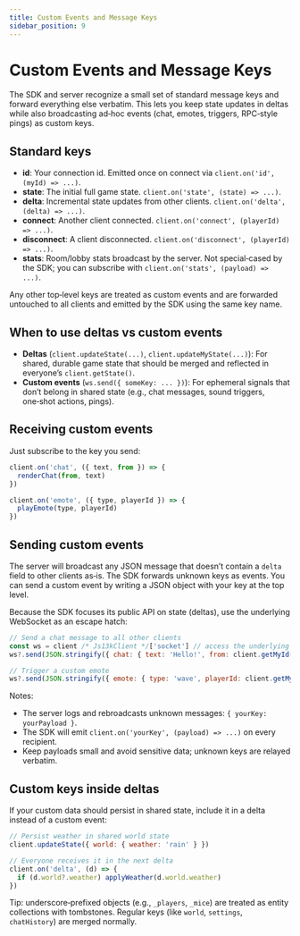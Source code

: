 ```yaml
---
title: Custom Events and Message Keys
sidebar_position: 9
---
```


# Custom Events and Message Keys

The SDK and server recognize a small set of standard message keys and forward everything else verbatim. This lets you keep state updates in deltas while also broadcasting ad‑hoc events (chat, emotes, triggers, RPC‑style pings) as custom keys.

## Standard keys

- **id**: Your connection id. Emitted once on connect via `client.on('id', (myId) => ...)`.
- **state**: The initial full game state. `client.on('state', (state) => ...)`.
- **delta**: Incremental state updates from other clients. `client.on('delta', (delta) => ...)`.
- **connect**: Another client connected. `client.on('connect', (playerId) => ...)`.
- **disconnect**: A client disconnected. `client.on('disconnect', (playerId) => ...)`.
- **stats**: Room/lobby stats broadcast by the server. Not special‑cased by the SDK; you can subscribe with `client.on('stats', (payload) => ...)`.

Any other top‑level keys are treated as custom events and are forwarded untouched to all clients and emitted by the SDK using the same key name.

## When to use deltas vs custom events

- **Deltas** (`client.updateState(...)`, `client.updateMyState(...)`): For shared, durable game state that should be merged and reflected in everyone’s `client.getState()`.
- **Custom events** (`ws.send({ someKey: ... })`): For ephemeral signals that don’t belong in shared state (e.g., chat messages, sound triggers, one‑shot actions, pings).

## Receiving custom events

Just subscribe to the key you send:

```js
client.on('chat', ({ text, from }) => {
  renderChat(from, text)
})

client.on('emote', ({ type, playerId }) => {
  playEmote(type, playerId)
})
```

## Sending custom events

The server will broadcast any JSON message that doesn’t contain a `delta` field to other clients as‑is. The SDK forwards unknown keys as events. You can send a custom event by writing a JSON object with your key at the top level.

Because the SDK focuses its public API on state (deltas), use the underlying WebSocket as an escape hatch:

```js
// Send a chat message to all other clients
const ws = client /* Js13kClient */['socket'] // access the underlying WebSocket
ws?.send(JSON.stringify({ chat: { text: 'Hello!', from: client.getMyId() } }))

// Trigger a custom emote
ws?.send(JSON.stringify({ emote: { type: 'wave', playerId: client.getMyId() } }))
```

Notes:

- The server logs and rebroadcasts unknown messages: `{ yourKey: yourPayload }`.
- The SDK will emit `client.on('yourKey', (payload) => ...)` on every recipient.
- Keep payloads small and avoid sensitive data; unknown keys are relayed verbatim.

## Custom keys inside deltas

If your custom data should persist in shared state, include it in a delta instead of a custom event:

```js
// Persist weather in shared world state
client.updateState({ world: { weather: 'rain' } })

// Everyone receives it in the next delta
client.on('delta', (d) => {
  if (d.world?.weather) applyWeather(d.world.weather)
})
```

Tip: underscore‑prefixed objects (e.g., `_players`, `_mice`) are treated as entity collections with tombstones. Regular keys (like `world`, `settings`, `chatHistory`) are merged normally.
